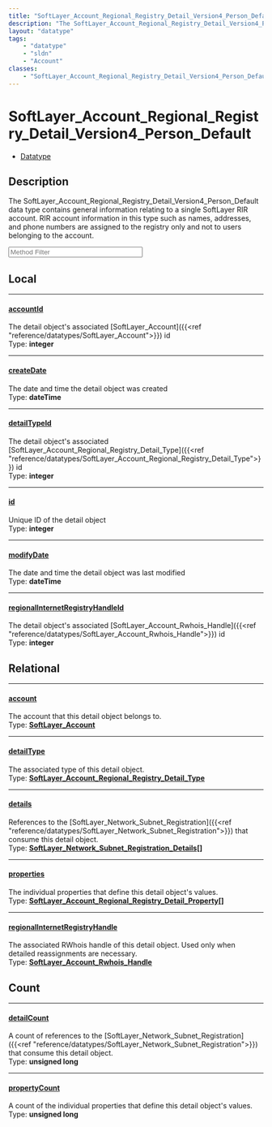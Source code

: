 ```yaml
---
title: "SoftLayer_Account_Regional_Registry_Detail_Version4_Person_Default"
description: "The SoftLayer_Account_Regional_Registry_Detail_Version4_Person_Default data type contains general information relating t... "
layout: "datatype"
tags:
    - "datatype"
    - "sldn"
    - "Account"
classes:
    - "SoftLayer_Account_Regional_Registry_Detail_Version4_Person_Default"
---
```


# SoftLayer_Account_Regional_Registry_Detail_Version4_Person_Default
<div id='service-datatype'>
    <ul id='sldn-reference-tabs'>
        <li id='datatype'> <a href='/reference/datatypes/SoftLayer_Account_Regional_Registry_Detail_Version4_Person_Default' >Datatype</a></li>
    </ul>
</div>

## Description 
The SoftLayer_Account_Regional_Registry_Detail_Version4_Person_Default data type contains general information relating to a single SoftLayer RIR account. RIR account information in this type such as names, addresses, and phone numbers are assigned to the registry only and not to users belonging to the account. 





<!-- Service Filer BEGIN -->
<div class="view-filters">
        <div class="clearfix">
            <div class="search-input-box">
                <input placeholder="Method Filter" onkeyup="titleSearch(inputId='prop-input', divId='properties', elementClass='prop-row')" 
                    type="text" id="prop-input" value="" size="30" maxlength="128" class="form-text">
            </div>
        </div>
</div>
<!-- Service Filer END -->

<div id="properties" class="content">
<div id="localProperties" class="prop-content" >

## Local
-----
[accountId]: #accountid
#### [accountId]
The detail object's associated [SoftLayer_Account]({{<ref "reference/datatypes/SoftLayer_Account">}}) id   
<span class="type-label">Type: </span>**integer**

-----
[createDate]: #createdate
#### [createDate]
The date and time the detail object was created   
<span class="type-label">Type: </span>**dateTime**

-----
[detailTypeId]: #detailtypeid
#### [detailTypeId]
The detail object's associated [SoftLayer_Account_Regional_Registry_Detail_Type]({{<ref "reference/datatypes/SoftLayer_Account_Regional_Registry_Detail_Type">}}) id   
<span class="type-label">Type: </span>**integer**

-----
[id]: #id
#### [id]
Unique ID of the detail object   
<span class="type-label">Type: </span>**integer**

-----
[modifyDate]: #modifydate
#### [modifyDate]
The date and time the detail object was last modified   
<span class="type-label">Type: </span>**dateTime**

-----
[regionalInternetRegistryHandleId]: #regionalinternetregistryhandleid
#### [regionalInternetRegistryHandleId]
The detail object's associated [SoftLayer_Account_Rwhois_Handle]({{<ref "reference/datatypes/SoftLayer_Account_Rwhois_Handle">}}) id   
<span class="type-label">Type: </span>**integer**

</div>
<!-- LOCAL PROPERTY END -->

<div id="relationalProperties"  class="prop-content" >

## Relational
-----
[account]: #account
#### [account]
The account that this detail object belongs to.  
<span class="type-label">Type: </span>**<a href='/reference/datatypes/SoftLayer_Account'>SoftLayer_Account </a>**

-----
[detailType]: #detailtype
#### [detailType]
The associated type of this detail object.  
<span class="type-label">Type: </span>**<a href='/reference/datatypes/SoftLayer_Account_Regional_Registry_Detail_Type'>SoftLayer_Account_Regional_Registry_Detail_Type </a>**

-----
[details]: #details
#### [details]
References to the [SoftLayer_Network_Subnet_Registration]({{<ref "reference/datatypes/SoftLayer_Network_Subnet_Registration">}}) that consume this detail object.  
<span class="type-label">Type: </span>**<a href='/reference/datatypes/SoftLayer_Network_Subnet_Registration_Details'>SoftLayer_Network_Subnet_Registration_Details[] </a>**

-----
[properties]: #properties
#### [properties]
The individual properties that define this detail object's values.  
<span class="type-label">Type: </span>**<a href='/reference/datatypes/SoftLayer_Account_Regional_Registry_Detail_Property'>SoftLayer_Account_Regional_Registry_Detail_Property[] </a>**

-----
[regionalInternetRegistryHandle]: #regionalinternetregistryhandle
#### [regionalInternetRegistryHandle]
The associated RWhois handle of this detail object. Used only when detailed reassignments are necessary.  
<span class="type-label">Type: </span>**<a href='/reference/datatypes/SoftLayer_Account_Rwhois_Handle'>SoftLayer_Account_Rwhois_Handle </a>**


## Count

-----
[detailCount]: #detailcount
#### [detailCount]
A count of references to the [SoftLayer_Network_Subnet_Registration]({{<ref "reference/datatypes/SoftLayer_Network_Subnet_Registration">}}) that consume this detail object.   
<span class="type-label">Type: </span>**unsigned long**


-----
[propertyCount]: #propertycount
#### [propertyCount]
A count of the individual properties that define this detail object's values.   
<span class="type-label">Type: </span>**unsigned long**

</div>


